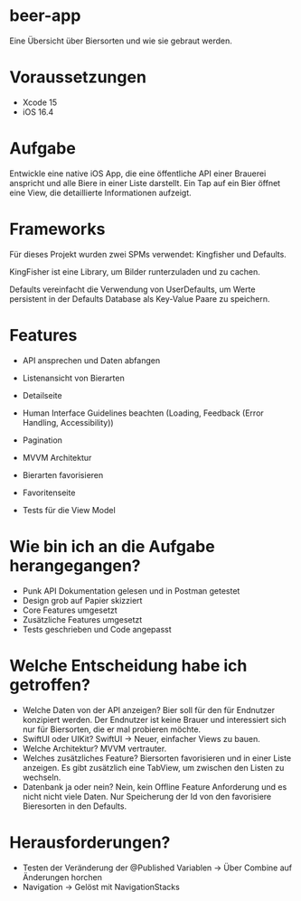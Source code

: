 # beer-app
Eine Übersicht über Biersorten und wie sie gebraut werden.

# Voraussetzungen
- Xcode 15
- iOS 16.4

# Aufgabe
Entwickle eine native iOS App, die eine öffentliche API einer Brauerei anspricht und alle Biere in einer Liste darstellt. Ein Tap auf ein Bier öffnet eine View, die detaillierte Informationen aufzeigt.

# Frameworks
Für dieses Projekt wurden zwei SPMs verwendet: Kingfisher und Defaults.

KingFisher ist eine Library, um Bilder runterzuladen und zu cachen.

Defaults vereinfacht die Verwendung von UserDefaults, um Werte persistent in der Defaults Database als Key-Value Paare zu speichern. 

# Features
- API ansprechen und Daten abfangen
- Listenansicht von Bierarten
- Detailseite
- Human Interface Guidelines beachten (Loading, Feedback (Error Handling, Accessibility))

- Pagination
- MVVM Architektur
- Bierarten favorisieren
- Favoritenseite
- Tests für die View Model

# Wie bin ich an die Aufgabe herangegangen?
- Punk API Dokumentation gelesen und in Postman getestet
- Design grob auf Papier skizziert
- Core Features umgesetzt
- Zusätzliche Features umgesetzt
- Tests geschrieben und Code angepasst

# Welche Entscheidung habe ich getroffen?
- Welche Daten von der API anzeigen? Bier soll für den für Endnutzer konzipiert werden. Der Endnutzer ist keine Brauer und interessiert sich nur für Biersorten, die er mal probieren möchte.
- SwiftUI oder UIKit? SwiftUI -> Neuer, einfacher Views zu bauen.
- Welche Architektur? MVVM vertrauter.
- Welches zusätzliches Feature? Biersorten favorisieren und in einer Liste anzeigen. Es gibt zusätzlich eine TabView, um zwischen den Listen zu wechseln.
- Datenbank ja oder nein? Nein, kein Offline Feature Anforderung und es nicht nicht viele Daten. Nur Speicherung der Id von den favorisiere Bieresorten in den Defaults.

# Herausforderungen?
- Testen der Veränderung der @Published Variablen -> Über Combine auf Änderungen horchen
- Navigation -> Gelöst mit NavigationStacks
